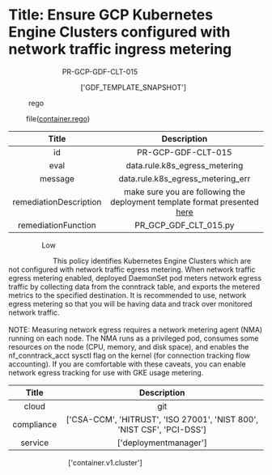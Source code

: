 



# Title: Ensure GCP Kubernetes Engine Clusters  configured with network traffic ingress metering


***<font color="white">Master Test Id:</font>*** PR-GCP-GDF-CLT-015

***<font color="white">Master Snapshot Id:</font>*** ['GDF_TEMPLATE_SNAPSHOT']

***<font color="white">type:</font>*** rego

***<font color="white">rule:</font>*** file([container.rego])  
  
  
  
  

|Title|Description|
| :---: | :---: |
|id|PR-GCP-GDF-CLT-015|
|eval|data.rule.k8s_egress_metering|
|message|data.rule.k8s_egress_metering_err|
|remediationDescription|make sure you are following the deployment template format presented <a href='https://cloud.google.com/kubernetes-engine/docs/reference/rest/v1/projects.locations.clusters' target='_blank'>here</a>|
|remediationFunction|PR_GCP_GDF_CLT_015.py|


***<font color="white">Severity:</font>*** Low

***<font color="white">Description:</font>*** This policy identifies Kubernetes Engine Clusters which are not configured with network traffic egress metering. When network traffic egress metering enabled, deployed DaemonSet pod meters network egress traffic by collecting data from the conntrack table, and exports the metered metrics to the specified destination. It is recommended to use, network egress metering so that you will be having data and track over monitored network traffic.<br><br>NOTE: Measuring network egress requires a network metering agent (NMA) running on each node. The NMA runs as a privileged pod, consumes some resources on the node (CPU, memory, and disk space), and enables the nf_conntrack_acct sysctl flag on the kernel (for connection tracking flow accounting). If you are comfortable with these caveats, you can enable network egress tracking for use with GKE usage metering.  
  
  

|Title|Description|
| :---: | :---: |
|cloud|git|
|compliance|['CSA-CCM', 'HITRUST', 'ISO 27001', 'NIST 800', 'NIST CSF', 'PCI-DSS']|
|service|['deploymentmanager']|


***<font color="white">Resource Types:</font>*** ['container.v1.cluster']


[container.rego]: https://github.com/prancer-io/prancer-compliance-test/tree/master/google/iac/container.rego
